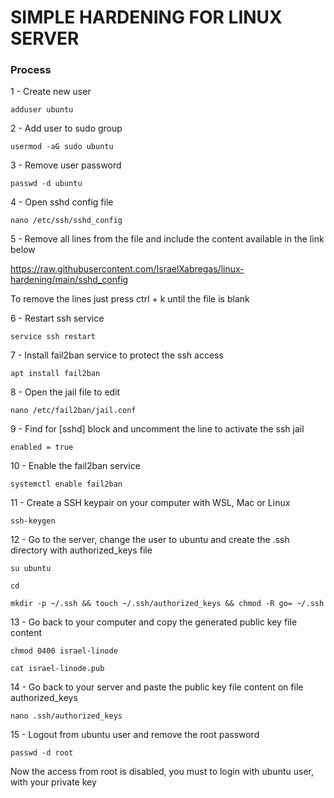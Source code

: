 # SIMPLE HARDENING FOR LINUX SERVER

### Process

1 - Create new user

```
adduser ubuntu
```

2 - Add user to sudo group

```
usermod -aG sudo ubuntu
```

3 - Remove user password

```
passwd -d ubuntu
```

4 - Open sshd config file

```
nano /etc/ssh/sshd_config
```

5 - Remove all lines from the file and include the content available in the link below

https://raw.githubusercontent.com/IsraelXabregas/linux-hardening/main/sshd_config

To remove the lines just press ctrl + k until the file is blank

6 - Restart ssh service

```
service ssh restart
```

7 - Install fail2ban service to protect the ssh access

```
apt install fail2ban
```

8 - Open the jail file to edit

```
nano /etc/fail2ban/jail.conf
```

9 - Find for [sshd] block and uncomment the line to activate the ssh jail

```
enabled = true
```

10 - Enable the fail2ban service

```
systemctl enable fail2ban
```

11 - Create a SSH keypair on your computer with WSL, Mac or Linux

```
ssh-keygen
```

12 - Go to the server, change the user to ubuntu and create the .ssh directory with authorized_keys file

```
su ubuntu

cd

mkdir -p ~/.ssh && touch ~/.ssh/authorized_keys && chmod -R go= ~/.ssh
```

13 - Go back to your computer and copy the generated public key file content

```
chmod 0400 israel-linode

cat israel-linode.pub
```

14 - Go back to your server and paste the public key file content on file authorized_keys

```
nano .ssh/authorized_keys
```

15 - Logout from ubuntu user and remove the root password

```
passwd -d root
```

Now the access from root is disabled, you must to login with ubuntu user, with your private key

